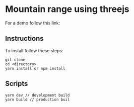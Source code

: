 # Mountain range using threejs

For a demo follow this link:

## Instructions

To install follow these steps:

```
git clone
cd <directory>
yarn install or npm install
```

## Scripts

```
yarn dev // development build
yarn build // production buil
```
